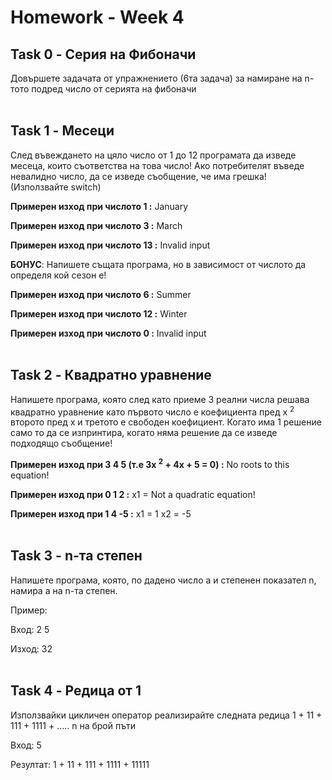 # Homework - Week 4

Task 0 - Серия на Фибоначи
------------
Довършете задачата от упражнението (6та задача) за намиране на n-тото подред число от серията на фибоначи
<br><br>

Task 1 - Месеци
------------

След въвеждането на цяло число от 1 до 12 програмата да изведе месеца, които съответства на това число! Ако потребителят въведе невалидно число, да се изведе съобщение, че има грешка! (Използвайте switch) 

**Примерен изход при числото 1 :** January

**Примерен изход при числото 3 :** March

**Примерен изход при числото 13 :** Invalid input
 
**БОНУС**: Напишете същата програма, но в зависимост от числото да определя кой сезон е!

**Примерен изход при числото 6 :** Summer

**Примерен изход при числото 12 :** Winter

**Примерен изход при числото 0 :** Invalid input
<br><br>


Task 2 - Квадратно уравнение
------------
Напишете програма, която след като приеме 3 реални числа решава квадратно уравнение като първото число е коефициента пред x <sup>2</sup> второто пред x и третото е свободен коефициент. Когато има 1 решение само то да се изпринтира, когато няма решение да се изведе подходящо съобщение!

**Примерен изход при 3 4 5 (т.е 3x <sup>2</sup> + 4x + 5 = 0) :** No roots to this equation!

**Примерен изход при 0 1 2 :** x1 = Not a quadratic equation!

**Примерен изход при 1 4 -5 :** x1 = 1 x2 = -5
<br><br>

Task 3 - n-та степен
------------
Напишете програма, която, по дадено число а и степенен показател n, намира а нa n-та степен.

Пример:

Вход: 2 5

Изход: 32
<br><br>

Task 4 - Редица от 1
------------
Използвайки цикличен оператор реализирайте следната редица 1 + 11 + 111 + 1111 + ..... n на брой пъти

Вход: 5

Резултат: 1 + 11 + 111 + 1111 + 11111


<br><br>


